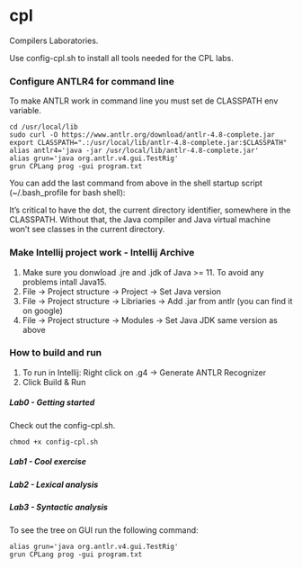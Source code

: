 # cpl
Compilers Laboratories.

Use config-cpl.sh to install all tools needed for the CPL labs. 

### Configure ANTLR4 for command line

To make ANTLR work in command line you must set de CLASSPATH env variable.

```
cd /usr/local/lib
sudo curl -O https://www.antlr.org/download/antlr-4.8-complete.jar
export CLASSPATH=".:/usr/local/lib/antlr-4.8-complete.jar:$CLASSPATH"
alias antlr4='java -jar /usr/local/lib/antlr-4.8-complete.jar'
alias grun='java org.antlr.v4.gui.TestRig'
grun CPLang prog -gui program.txt
```

You can add the last command from above in the shell startup
script (\~/.bash_profile for bash shell):

It’s critical to have the dot, the current directory identifier, somewhere in the
CLASSPATH. Without that, the Java compiler and Java virtual machine won’t
see classes in the current directory.

### Make Intellij project work - Intellij Archive
1. Make sure you donwload .jre and .jdk of Java >= 11. To avoid any problems intall Java15. 
2. File -> Project structure -> Project -> Set Java version
3. File -> Project structure -> Libriaries -> Add .jar from antlr (you can find it on google)
4. File -> Project structure -> Modules -> Set Java JDK same version as above 

### How to build and run
1. To run in Intellij: Right click on .g4 -> Generate ANTLR Recognizer
2. Click Build & Run

##### Lab0 - Getting started
Check out the config-cpl.sh.

```
chmod +x config-cpl.sh
```

##### Lab1 - Cool exercise

##### Lab2 - Lexical analysis

##### Lab3 - Syntactic analysis
To see the tree on GUI run the following command:

```
alias grun='java org.antlr.v4.gui.TestRig'
grun CPLang prog -gui program.txt
```